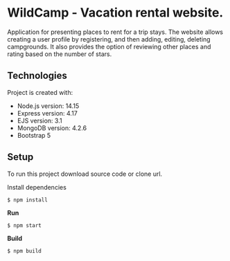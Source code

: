 # WildCamp - Vacation rental website.

Application for presenting places to rent for a trip stays. The website allows creating a user profile by registering, and then adding, editing, deleting campgrounds. It also provides the option of reviewing other places and rating based on the number of stars.

## Technologies
Project is created with:

- Node.js version: 14.15
- Express version: 4.17
- EJS version: 3.1
- MongoDB version: 4.2.6
- Bootstrap 5

## Setup
To run this project download source code or clone url.

Install dependencies
```
$ npm install
```
**Run**
```
$ npm start
```
**Build**
```
$ npm build
```
